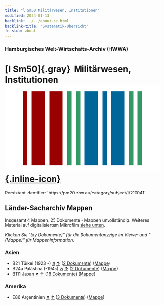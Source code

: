 ```yaml
---
title: "l Sm50 Militärwesen, Institutionen"
modified: 2024-01-13
backlink: ../../about.de.html
backlink-title: "Systematik-Übersicht"
fn-stub: about
---
```


### Hamburgisches Welt-Wirtschafts-Archiv (HWWA)

# [l Sm50]{.gray}&#8201; Militärwesen, Institutionen &#160; [![Wikidata](/images/Wikidata-logo.svg "Wikidata"){.inline-icon}](http://www.wikidata.org/entity/Q104700220)

<div class="hint">Persistent Identifier: `https://pm20.zbw.eu/category/subject/i/210041`</div>







## Länder-Sacharchiv Mappen






Insgesamt 4 Mappen, 25 Dokumente - Mappen unvollständig. Weiteres Material auf digitalisiertem Mikrofilm [siehe unten](#filmsections).

_Klicken Sie "(xy Dokumente)" für die Dokumentanzeige im Viewer und "(Mappe)" für Mappeninformation._




### Asien

- B21 Türkei (1923 -) [**&nearr;**](../../../geo/i/141111/about.de.html "Türkei (1923 -) (alle Mappen)") [**&uarr;**](../../../geo/about.de.html#B21 "Ländersystematik") (<a href="https://pm20.zbw.eu/iiifview/folder/sh/141111,210041" title="über: Türkei (1923 -) : Militärwesen, Institutionen" target="_blank">2 Dokumente</a>) ([Mappe](../../../../folder/sh/1411xx/141111/2100xx/210041/about.de.html))
- B24a Palästina (-1945) [**&nearr;**](../../../geo/i/141115/about.de.html "Palästina (-1945) (alle Mappen)") [**&uarr;**](../../../geo/about.de.html#B24a "Ländersystematik") (<a href="https://pm20.zbw.eu/iiifview/folder/sh/141115,210041" title="über: Palästina (-1945) : Militärwesen, Institutionen" target="_blank">2 Dokumente</a>) ([Mappe](../../../../folder/sh/1411xx/141115/2100xx/210041/about.de.html))
- B111 Japan [**&nearr;**](../../../geo/i/141272/about.de.html "Japan (alle Mappen)") [**&uarr;**](../../../geo/about.de.html#B111 "Ländersystematik") (<a href="https://pm20.zbw.eu/iiifview/folder/sh/141272,210041" title="über: Japan : Militärwesen, Institutionen" target="_blank">18 Dokumente</a>) ([Mappe](../../../../folder/sh/1412xx/141272/2100xx/210041/about.de.html))

### Amerika

- E86 Argentinien [**&nearr;**](../../../geo/i/141692/about.de.html "Argentinien (alle Mappen)") [**&uarr;**](../../../geo/about.de.html#E86 "Ländersystematik") (<a href="https://pm20.zbw.eu/iiifview/folder/sh/141692,210041" title="über: Argentinien : Militärwesen, Institutionen" target="_blank">3 Dokumente</a>) ([Mappe](../../../../folder/sh/1416xx/141692/2100xx/210041/about.de.html))



<a id="filmsections" />













